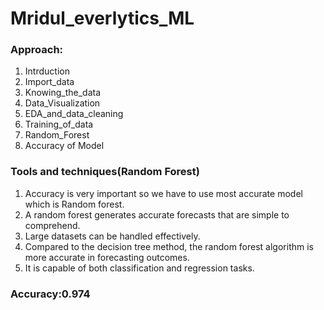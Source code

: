 # Mridul_everlytics_ML

### Approach:
1. Intrduction
2. Import_data
3. Knowing_the_data
4. Data_Visualization 
5. EDA_and_data_cleaning
6. Training_of_data
7. Random_Forest
8. Accuracy of Model

### Tools and techniques(Random Forest)
1. Accuracy is very important so we have to use most accurate model which is Random forest.
2. A random forest generates accurate forecasts that are simple to comprehend.
3. Large datasets can be handled effectively.
4. Compared to the decision tree method, the random forest algorithm is more accurate in forecasting outcomes.
5. It is capable of both classification and regression tasks.

### Accuracy:0.974 

